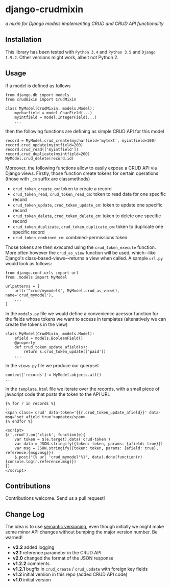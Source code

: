 # django-crudmixin
_a mixin for Django models implementing CRUD and CRUD API functionality_

## Installation

This library has been tested with `Python 3.4` and `Python 3.5` and `Django 1.9.2`. Other versions
might work, albeit not Python 2.

## Usage

If a model is defined as follows

    from django.db import models
    from crudmixin import CrudMixin
    
    class MyModel(CrudMixin, models.Model):
        mycharfield = model.CharField(...)
        myintfield = model.IntegerField(...)
        ...

then the following functions are defining as simple CRUD API for this model

    record = MyModel.crud_create(mycharfield='mytext', myintfield=100)
    record.crud_update(myintfield=200)
    record.crud_read(['myintfield'])
    record.crud_duplicate(myintfield=200)
    MyModel.crud_delete(record.id)

Moreover, the following functions allow to easily expose a CRUD API via Django views.
Firstly, those function create tokens for certain operations (those with `_cm` suffix
are classmethods)

- `crud_token_create_cm`: token to create a record
- `crud_token_read`, `crud_token_read_cm`: token to read data for one specific record
- `crud_token_update`, `crud_token_update_cm`: token to update one specific record
- `crud_token_delete`, `crud_token_delete_cm`: token to delete one specific record
- `crud_token_duplicate`, `crud_token_duplicate_cm`: token to duplicate one specific record
- `crud_token_combined_cm`: combined-permissions token

Those tokens are then _executed_ using the `crud_token_execute` function. More often however
the `crud_as_view` function will be used, which--like Django's class-based-views--returns
a view when called. A sample `url.py` would look as follows:

    from django.conf.urls import url
    from .models import MyModel

    urlpatterns = [
        url(r'^crud/mymodel$', MyModel.crud_as_view(), name='crud_mymodel'), 
        ...
    ]
    
In the `models.py` file we would define a convenience acessor function for the fields whose tokens
we want to access in templates (altenatively we can create the tokens in the view)

    class MyModel(CrudMixin, models.Model):
        afield = models.BooleanField()
        @property
        def crud_token_update_afield(s):
            return s.crud_token_update(['paid'])
        ...

In the `views.py` file we produce our queryset

    context['records'] = MyModel.objects.all()
    ...

In the `template.html` file we iterate over the records, with a small piece of javacript code that
posts the token to the API URL

    {% for r in records %}
    ...
    <span class='crud' data-token='{{r.crud_token_update_afield}}' data-msg='set afield true'>update</span>
    {% endfor %}

    <script>
    $('.crud').on('click', function(e){
        var token = $(e.target).data('crud-token')
        var data = JSON.stringify({token: token, params: {afield: true}})
        var msg = JSON.stringify({token: token, params: {afield: true}, reference:{msg:msg}})
        $.post("{% url 'crud_mymodel'%}", data).done(function(r){console.log(r.reference.msg)})
    })
    </script>

## Contributions
Contributions welcome. Send us a pull request!

## Change Log
The idea is to use [semantic versioning](http://semver.org/), even though initially we might make some minor
API changes without bumping the major version number. Be warned!

- **v2.2** added logging
- **v2.1** reference parameter in the CRUD API
- **v2.0** changed the format of the JSON response
- **v1.2.2** comments
- **v1.2.1** bugfix in `crud_create` / `crud_update` with foreign key fields
- **v1.2** initial version in this repo (added CRUD API code)
- **v1.0** initial version 
